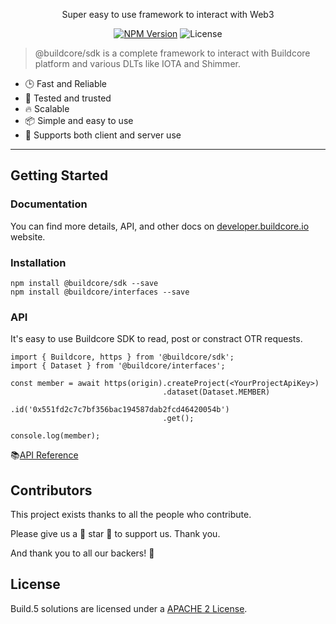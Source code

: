 <p align="center">Super easy to use framework to interact with Web3</p>
<p align="center">
    <a href="https://www.npmjs.com/package/@buildcore/sdk"><img src="https://img.shields.io/npm/v/@buildcore/sdk.svg?style=flat-square&colorB=51C838"
                                                       alt="NPM Version" /></a>
    <img
            src="https://img.shields.io/badge/license-APACHE2-brightgreen.svg?style=flat-square" alt="License" />
</p>

> @buildcore/sdk is a complete framework to interact with Buildcore platform and various DLTs like IOTA and Shimmer.

- 🕒 Fast and Reliable
- 💪 Tested and trusted
- 🔥 Scalable
- 📦 Simple and easy to use
- 👫 Supports both client and server use

---

## Getting Started

### Documentation

You can find more details, API, and other docs on [developer.buildcore.io](https://developer.buildcore.io/) website.

### Installation

```console
npm install @buildcore/sdk --save
npm install @buildcore/interfaces --save
```

### API

It's easy to use Buildcore SDK to read, post or constract OTR requests.

```
import { Buildcore, https } from '@buildcore/sdk';
import { Dataset } from '@buildcore/interfaces';

const member = await https(origin).createProject(<YourProjectApiKey>)
                                  .dataset(Dataset.MEMBER)
                                  .id('0x551fd2c7c7bf356bac194587dab2fcd46420054b')
                                  .get();

console.log(member);
```

📚[API Reference](https://developer.buildcore.io)

## Contributors

This project exists thanks to all the people who contribute.

Please give us a 💖 star 💖 to support us. Thank you.

And thank you to all our backers! 🙏

## License

Build.5 solutions are licensed under a [APACHE 2 License](./LICENSE).
